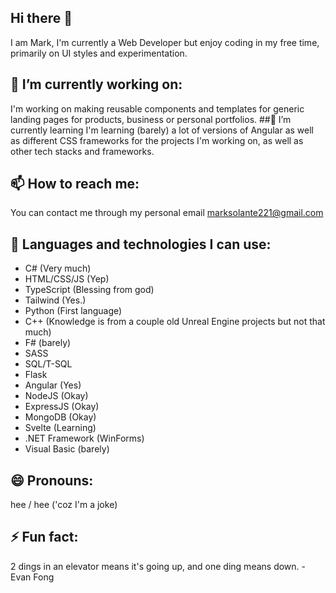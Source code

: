 ## Hi there 👋
 I am Mark, I'm currently a Web Developer but enjoy coding in my free time, primarily on UI styles and experimentation.

## 🔭 I’m currently working on:
I'm working on making reusable components and templates for generic landing pages for products, business or personal portfolios.
##🌱 I’m currently learning
I'm learning (barely) a lot of versions of Angular as well as different CSS frameworks for the projects I'm working on, as well as other tech stacks and frameworks.
## 📫 How to reach me: 
You can contact me through my personal email marksolante221@gmail.com
## 👾 Languages and technologies I can use:
- C# (Very much)
- HTML/CSS/JS (Yep)
- TypeScript (Blessing from god)
- Tailwind (Yes.)
- Python (First language)
- C++ (Knowledge is from a couple old Unreal Engine projects but not that much)
- F# (barely)
- SASS
- SQL/T-SQL
- Flask
- Angular (Yes)
- NodeJS (Okay)
- ExpressJS (Okay)
- MongoDB (Okay)
- Svelte (Learning)
- .NET Framework (WinForms)
- Visual Basic (barely)
## 😄 Pronouns: 
hee / hee ('coz I'm a joke)
## ⚡ Fun fact: 
2 dings in an elevator means it's going up, and one ding means down.
    - Evan Fong
